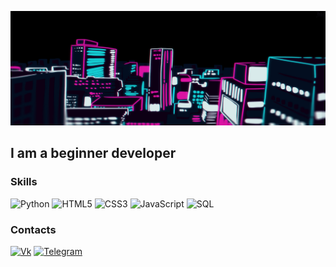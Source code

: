 ![Header](https://github.com/nikolya98/nikolya98/blob/main/assets/header.jpg)

## I am a beginner developer

### Skills
![Python](https://img.shields.io/badge/-Python-blue?style=for-the-badge&logo=python&logoColor=yellow)
![HTML5](https://img.shields.io/badge/-HTML5-red?style=for-the-badge&logo=HTML5&logoColor=white)
![CSS3](https://img.shields.io/badge/-CSS3-orange?style=for-the-badge&logo=CSS3&logoColor=white)
![JavaScript](https://img.shields.io/badge/-JavaScript-yellow?style=for-the-badge&logo=javascript)
![SQL](https://img.shields.io/badge/-SQL-lightgrey?style=for-the-badge&logo=mysql&logoColor=white)

### Contacts
[![Vk](https://img.shields.io/badge/-Vk-blue?style=for-the-badge&logo=Vk&logoColor=white)](https://vk.com/id69080510)
[![Telegram](https://img.shields.io/badge/-Telegram-blue?style=for-the-badge&logo=Telegram)](https://t.me/big_brozzer)